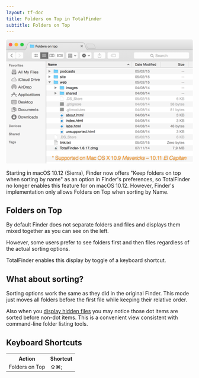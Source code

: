 ```yaml
---
layout: tf-doc
title: Folders on Top in TotalFinder
subtitle: Folders on Top
---
```


<img src="/images/showcase/full-fot.png" class="doc-image add-shadow" style="width:600px">

<p class="info-box compatibility">
Starting in macOS 10.12 (Sierra), Finder now offers "Keep folders on top when sorting by name" as an option in Finder's preferences, so TotalFinder no longer enables this feature for on macOS 10.12.
However, Finder's implementation only allows Folders on Top when sorting by Name.
</p>

## Folders on Top

By default Finder does not separate folders and files and displays them mixed together as you can see on the left.

However, some users prefer to see folders first and then files regardless of the actual sorting options. 

TotalFinder enables this display by toggle of a keyboard shortcut.

## What about sorting?

Sorting options work the same as they did in the original Finder. This mode just moves all folders before the first file while keeping their relative order.

Also when you [display hidden files](/show-system-files.md) you may notice those dot items are sorted before non-dot items. This is a convenient view consistent with command-line folder listing tools.

## Keyboard Shortcuts

<div id="folders-on-top-keyboard-shortcuts" class="keyboard-shortcuts anchorable">
  <table border="0" cellspacing="0" cellpadding="0">
    <tr><th>Action</th><th>Shortcut</th></tr>
    <tr><td>Folders on Top</td><td>⇧⌘;</td></tr>
  </table>
</div>
